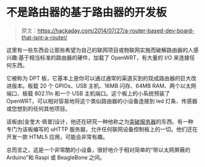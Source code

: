 # 不是路由器的基于路由器的开发板

> 原文：<https://hackaday.com/2014/07/27/a-router-based-dev-board-that-isnt-a-router/>

这里有一些东西会让那些希望为自己的联网项目或物联网实施而破解路由器的人感兴趣:基于相当标准的路由器的硬件，加载了 OpenWRT，有大量的 I/O 来连接任何东西。

它被称为 DPT 板，它基本上是你可以通过通常的渠道买到的现成路由器的巨大改进版本。板载 20 个 GPIOs、USB 主机、16MB 闪存、64MB RAM、两个以太网端口、板载 802.11n 和一个 USB 主机端口。这个板上的小系统预装了 OpenWRT，可以相对容易地将这个类似路由器的小设备连接到 led 灯条、传感器或您想到的任何其他项目。

该板由[金奎大·佩普]设计，他还在研究一种他称之为[突破服务器](https://github.com/dptechnics/breakoutserver)的东西。有一种专门为该板编写的 uHTTP 服务器，允许任何联网设备控制板上的一切。他们还在开发一款 HTML5 应用，可能会非常有趣。

总而言之，这是一个非常酷的小设备，很好地介于相对简单的“带以太网屏蔽的 Arduino”和 Raspi 或 BeagleBone 之间。
